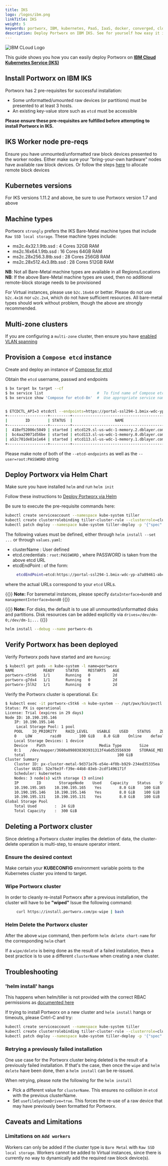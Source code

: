 ```yaml
---
title: IKS
logo: /logos/ibm.png
linkTitle: IKS
weight: 5
keywords: portworx, IBM, kubernetes, PaaS, IaaS, docker, converged, cloud
description: Deploy Portworx on IBM IKS. See for yourself how easy it is!
---
```


![IBM CLoud Logo](/img/ibm-cloud.png)

This guide shows you how you can easily deploy Portworx on [**IBM Cloud Kubernetes Service (IKS)**](https://www.ibm.com/cloud/container-service)

## Install Portworx on IBM IKS

Portworx has 2 pre-requisites for successful installation:
* Some unformatted/umounted raw devices (or partitions) must be presented to at least 3 hosts.
* An existing key-value store such as `etcd` must be accessible

**Please ensure these pre-requisites are fulfilled before attempting to install Portworx in IKS.**

## IKS Worker node pre-reqs
Ensure you have unmounted/unformatted raw block devices presented to
the worker nodes.   Either make sure your "bring-your-own hardware" nodes have
available raw block devices.   Or follow the steps [here](https://github.com/akgunjal/block-volume-attacher)
to allocate remote block devices

## Kubernetes versions
For IKS versions 1.11.2 and above, be sure to use Portworx version 1.7 and above

## Machine types
Portworx `strongly` prefers the IKS Bare-Metal machine types that include `Raw SSD local storage`.
These machine types include:

* ms2c.4x32.1.9tb.ssd : 4 Cores 32GB RAM
* ms2c.16x64.1.9tb.ssd : 16 Cores 64GB RAM
* ms2c.28x256.3.8tb.ssd : 28 Cores 256GB RAM
* ms2c.28x512.4x3.8tb.ssd : 28 Cores 512GB RAM

**NB**:  Not all Bare-Metal machine types are available in all Regions/Locations
**NB**:  If the above Bare-Metal machine types are used, then no additional remote-block storage needs to be provisioned

For Virtual instances, please use `b2c.16x64` or better.
Please do not use `b2c.4x16` nor `u2c.2x4`, which do not have sufficient resources.
All bare-metal types should work without problem, though the above are strongly recommended.

## Multi-zone clusters
If you are configuring a `multi-zone` cluster, then ensure you have [enabled VLAN spanning](https://console.bluemix.net/docs/containers/cs_clusters.html#multizone)


## Provision a `Compose etcd` instance

Create and deploy an instance of [Compose for etcd](https://console.bluemix.net/catalog/services/compose-for-etcd)

Obtain the `etcd` username, passwd and endpoints

```bash
$ bx target bx target --cf
$ bx service list                        #  To find name of Compose etcd service
$ bx service show 'Compose for etcd-8n'  #  Use appropriate service name to retrieve the `dashboard` parameter for your corresponding `etcd-service`


$ ETCDCTL_API=3 etcdctl --endpoints=https://portal-ssl294-1.bmix-wdc-yp-a7a89461-abcc-45e5-84d7-cde68723e30d.588786498.composedb.com:15832,https://portal-ssl275-2.bmix-wdc-yp-a7a89461-abcc-45e5-84d7-cde68723e30d.588786498.composedb.com:15832 --user=root:XXXXXXXXXXXXXXX member list -w table
+------------------+---------+------------------------------------------+-------------------------+-------------------------+
|        ID        | STATUS  |                   NAME                   |       PEER ADDRS        |      CLIENT ADDRS       |
+------------------+---------+------------------------------------------+-------------------------+-------------------------+
|  418ef52006c5049 | started | etcd129.sl-us-wdc-1-memory.2.dblayer.com | http://10.96.146.3:2380 | http://10.96.146.3:2379 |
|  bc4aa29071d56be | started | etcd113.sl-us-wdc-1-memory.0.dblayer.com | http://10.96.146.4:2380 | http://10.96.146.4:2379 |
| a52c701de81e1e64 | started | etcd113.sl-us-wdc-1-memory.1.dblayer.com | http://10.96.146.2:2380 | http://10.96.146.2:2379 |
+------------------+---------+------------------------------------------+-------------------------+-------------------------+
```

Please make note of both of the `--etcd-endpoints` as well as the `--user=root:PASSWORD` string

## Deploy Portworx via Helm Chart

Make sure you have installed `helm` and run `helm init`

Follow these instructions to [Deploy Portworx via Helm](https://github.com/portworx/helm/blob/master/charts/portworx/README.md)

Be sure to execute the pre-requisite commands here:
```bash
kubectl create serviceaccount --namespace kube-system tiller
kubectl create clusterrolebinding tiller-cluster-rule --clusterrole=cluster-admin --serviceaccount=kube-system:tiller
kubectl patch deploy --namespace kube-system tiller-deploy -p '{"spec":{"template":{"spec":{"serviceAccount":"tiller"}}}}'
```

The following values must be defined, either through `helm install --set ...` or through `values.yaml`:
* clusterName      :   User defined
* etcd.credentials :   `root:PASSWORD` , where PASSWORD is taken from the above etcd URL
* etcdEndPoint     :   of the form:

```bash
     etcdEndPoint=etcd:https://portal-ssl294-1.bmix-wdc-yp-a7a89461-abcc-45e5-84d7-cde68723e30d.588786498.composedb.com:15832;etcd:https://portal-ssl275-2.bmix-wdc-yp-a7a89461-abcc-45e5-84d7-cde68723e30d.588786498.composedb.com:15832

```
where the actual URLs correspond to your `etcd` URLs.

{{<info>}}
**Note:** For baremetal instances, please specify `dataInterface=bond0` and `managementInterface=bond0`
{{</info>}}

{{<info>}}
**Note:** For disks, the default is to use all unmounted/unformatted disks and partitions.  Disk resources can be added explicitly via `drives=/dev/dm-0;/dev/dm-1;...`
{{</info>}}

```bash
helm install --debug --name portworx-ds
```

## Verify Portworx has been deployed

Verify Portworx pods have started and are `Running`:   
```bash
$ kubectl get pods -n kube-system -l name=portworx
NAME             READY     STATUS    RESTARTS   AGE
portworx-c5tk6   1/1       Running   0          2d
portworx-g7dx4   1/1       Running   0          2d
portworx-j5lh2   1/1       Running   0          2d
```

Verify the Portworx cluster is operational.  Ex:
```bash
$ kubectl exec -it portworx-c5tk6 -n kube-system -- /opt/pwx/bin/pxctl status
Status: PX is operational
License: Trial (expires in 29 days)
Node ID: 10.190.195.146
    IP: 10.190.195.146
     Local Storage Pool: 1 pool
    POOL    IO_PRIORITY    RAID_LEVEL    USABLE    USED    STATUS    ZONE    REGION
    0    LOW        raid0        100 GiB    8.0 GiB    Online    default    default
    Local Storage Devices: 1 device
    Device    Path                        Media Type        Size        Last-Scan
    0:1    /dev/mapper/3600a098038303931313f4a6d53556930    STORAGE_MEDIUM_MAGNETIC    100 GiB        09 Jul 18 15:50 UTC
    total                            -            100 GiB
Cluster Summary
    Cluster ID: px-cluster-metal-9d371e76-e54e-4f0b-b929-234ed35335ea
    Cluster UUID: 52e76e3f-f39e-44b8-83eb-2cdf1496171f
    Scheduler: kubernetes
    Nodes: 3 node(s) with storage (3 online)
    IP        ID        StorageNode    Used    Capacity    Status    StorageStatus    Version        Kernel            OS
    10.190.195.165    10.190.195.165    Yes        8.0 GiB    100 GiB        Online    Up        1.4.0.0-0753ff9    4.4.0-127-generic    Ubuntu 16.04.4 LTS
    10.190.195.146    10.190.195.146    Yes        8.0 GiB    100 GiB        Online    Up (This node)    1.4.0.0-0753ff9    4.4.0-127-generic    Ubuntu 16.04.4 LTS
    10.190.195.131    10.190.195.131    Yes        8.0 GiB    100 GiB        Online    Up        1.4.0.0-0753ff9    4.4.0-127-generic    Ubuntu 16.04.4 LTS
Global Storage Pool
    Total Used        :  24 GiB
    Total Capacity    :  300 GiB
```

## Deleting a Portworx cluster

Since deleting a Portworx cluster implies the deletion of data, the cluster-delete operation is multi-step, to ensure operator intent.

### Ensure the desired context

Make certain your **KUBECONFIG** environment variable points to the Kubernetes cluster you intend to target.

### Wipe Portworx cluster

In order to cleanly re-install Portworx after a previous installation, the cluster will have to be **"wiped"**
Issue the following command:

```bash
     curl https://install.portworx.com/px-wipe | bash
```

### Helm Delete the Portworx cluster

After the above `wipe` command, then perform `helm delete chart-name` for the corresponding `helm` chart

If a `wipe/delete` is being done as the result of a failed installation,
then a best practice is to use a different `clusterName` when creating a new cluster.

## Troubleshooting

### 'helm install' hangs

This happens when helm/tiller is not provided with the correct RBAC permissions as [documented here](https://github.com/portworx/helm/tree/master/charts/portworx#pre-requisites)

If trying to install Portworx on a new cluster and `helm install` hangs or timeouts, please Cntrl-C and try:

```bash
kubectl create serviceaccount --namespace kube-system tiller
kubectl create clusterrolebinding tiller-cluster-rule --clusterrole=cluster-admin --serviceaccount=kube-system:tiller
kubectl patch deploy --namespace kube-system tiller-deploy -p '{"spec":{"template":{"spec":{"serviceAccount":"tiller"}}}}'
```


### Retrying a previously failed installation

One use case for the Portworx cluster being deleted is the result of a previously failed installation.
If that's the case, then once the `wipe` and `helm delete` have been done,
then a `helm install` can be re-issued.

When retrying, please note the following for the `helm install`
* Pick a different value for `clusterName`.  This ensures no collision in `etcd` with the previous clusterName.
* Set `usefileSystemDrive=true`.  This forces the re-use of a raw device that may have previously been formatted for Portworx.

## Caveats and Limitations

### Limitations on `Add workers`

Workers can only be added if the cluster type is `Bare Metal` with `Raw SSD local storage`.
Workers cannot be added to Virtual instances, since there is currently no way to dynamically add the required raw block device(s).
